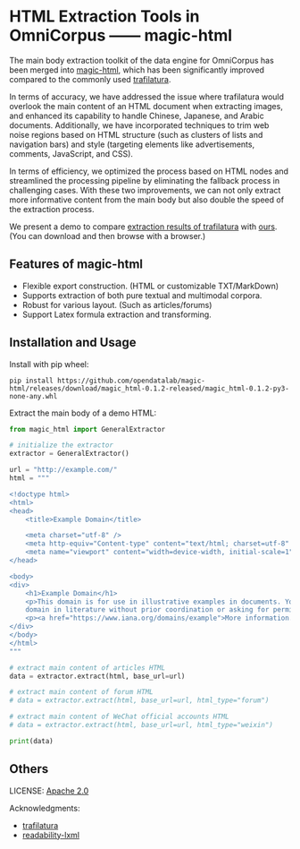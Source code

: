 # HTML Extraction Tools in OmniCorpus —— magic-html

The main body extraction toolkit of the data engine for OmniCorpus has been merged into [magic-html](https://github.com/opendatalab/magic-html), which has been significantly improved compared to the commonly used [trafilatura](https://github.com/adbar/trafilatura). 

In terms of accuracy, we have addressed the issue where trafilatura would overlook the main content of an HTML document when extracting images, and enhanced its capability to handle Chinese, Japanese, and Arabic documents. Additionally, we have incorporated techniques to trim web noise regions based on HTML structure (such as clusters of lists and navigation bars) and style (targeting elements like advertisements, comments, JavaScript, and CSS). 

In terms of efficiency, we optimized the process based on HTML nodes and streamlined the processing pipeline by eliminating the fallback process in challenging cases. With these two improvements, we can not only extract more informative content from the main body but also double the speed of the extraction process.

We present a demo to compare [extraction results of trafilatura](../demos/html_extraction_demo/demo_trafilatura_extraction.html) with [ours](../demos/html_extraction_demo/demo_trafilatura_extraction.html). (You can download and then browse with a browser.)



## Features of magic-html

- Flexible export construction. (HTML or customizable TXT/MarkDown)
- Supports extraction of both pure textual and multimodal corpora.
- Robust for various layout. (Such as articles/forums)
- Support Latex formula extraction and transforming.



## Installation and Usage

Install with pip wheel:

```shell
pip install https://github.com/opendatalab/magic-html/releases/download/magic_html-0.1.2-released/magic_html-0.1.2-py3-none-any.whl
```

Extract the main body of a demo HTML:

```python
from magic_html import GeneralExtractor

# initialize the extractor
extractor = GeneralExtractor()

url = "http://example.com/"
html = """

<!doctype html>
<html>
<head>
    <title>Example Domain</title>

    <meta charset="utf-8" />
    <meta http-equiv="Content-type" content="text/html; charset=utf-8" />
    <meta name="viewport" content="width=device-width, initial-scale=1" />  
</head>

<body>
<div>
    <h1>Example Domain</h1>
    <p>This domain is for use in illustrative examples in documents. You may use this
    domain in literature without prior coordination or asking for permission.</p>
    <p><a href="https://www.iana.org/domains/example">More information...</a></p>
</div>
</body>
</html>
"""

# extract main content of articles HTML
data = extractor.extract(html, base_url=url)

# extract main content of forum HTML
# data = extractor.extract(html, base_url=url, html_type="forum")

# extract main content of WeChat official accounts HTML
# data = extractor.extract(html, base_url=url, html_type="weixin")

print(data)
```



## Others

LICENSE: [Apache 2.0](https://www.apache.org/licenses/LICENSE-2.0.html)

Acknowledgments: 

- [trafilatura](https://github.com/adbar/trafilatura)
- [readability-lxml](https://github.com/buriy/python-readability)

